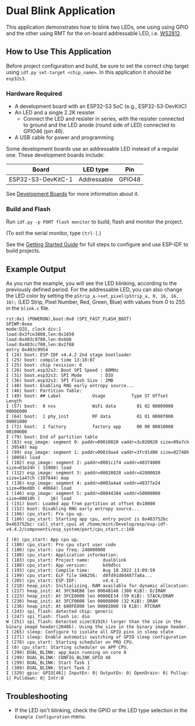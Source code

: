 # Dual Blink Application

This application demonstrates how to blink two LEDs, one using using GPIO and 
the other using RMT for the on-board addressable LED, i.e. 
[WS2812](http://www.world-semi.com/Certifications/WS2812B.html).

## How to Use This Application

Before project configuration and build, be sure to set the correct chip target 
using `idf.py set-target <chip_name>`. In this application it should be `esp32s3`.

### Hardware Required

* A development board with an ESP32-S3 SoC (e.g., ESP32-S3-DevKitC)
* An LED and a single 2.2K resister
    * Connect the LED and resister in series, with the resister connected to ground and the LED anode (round side of LED) connected to GPIO46 (pin 46).
* A USB cable for power and programming

Some development boards use an addressable LED instead of a regular one.
These development boards include:

| Board                | LED type             | Pin                  |
| -------------------- | -------------------- | -------------------- |
| ESP32-S3-DevKitC-1   | Addressable          | GPIO48               |

See [Development Boards](https://www.espressif.com/en/products/devkits)
for more information about it.

### Build and Flash

Run `idf.py -p PORT flash monitor` to build, flash and monitor the project.

(To exit the serial monitor, type ``Ctrl-]``.)

See the [Getting Started Guide](https://docs.espressif.com/projects/esp-idf/en/latest/get-started/index.html) for full steps to configure and use ESP-IDF to build projects.

## Example Output

As you run the example, you will see the LED blinking, according to the previously defined period. For the addressable LED, you can also change the LED color by setting the `pStrip_a->set_pixel(pStrip_a, 0, 16, 16, 16);` (LED Strip, Pixel Number, Red, Green, Blue) with values from 0 to 255 in the `blink.c` file.

```
rst:0x1 (POWERON),boot:0x8 (SPI_FAST_FLASH_BOOT)
SPIWP:0xee
mode:DIO, clock div:1
load:0x3fce3808,len:0x1650
load:0x403c9700,len:0xbb8
load:0x403cc700,len:0x2f88
entry 0x403c9954
I (24) boot: ESP-IDF v4.4.2 2nd stage bootloader
I (25) boot: compile time 13:10:07
I (25) boot: chip revision: 0
I (26) boot.esp32s3: Boot SPI Speed : 80MHz
I (31) boot.esp32s3: SPI Mode       : DIO
I (36) boot.esp32s3: SPI Flash Size : 2MB
I (40) boot: Enabling RNG early entropy source...
I (46) boot: Partition Table:
I (49) boot: ## Label            Usage          Type ST Offset   Length
I (57) boot:  0 nvs              WiFi data        01 02 00009000 00006000
I (64) boot:  1 phy_init         RF data          01 01 0000f000 00001000
I (72) boot:  2 factory          factory app      00 00 00010000 00100000
I (79) boot: End of partition table
I (83) esp_image: segment 0: paddr=00010020 vaddr=3c020020 size=09a7ch ( 39548) map
I (99) esp_image: segment 1: paddr=00019aa4 vaddr=3fc91d00 size=02748h ( 10056) load
I (102) esp_image: segment 2: paddr=0001c1f4 vaddr=40374000 size=03e24h ( 15908) load
I (112) esp_image: segment 3: paddr=00020020 vaddr=42000020 size=1a47ch (107644) map
I (136) esp_image: segment 4: paddr=0003a4a4 vaddr=40377e24 size=09ed8h ( 40664) load
I (146) esp_image: segment 5: paddr=00044384 vaddr=50000000 size=00010h (    16) load
I (151) boot: Loaded app from partition at offset 0x10000
I (152) boot: Disabling RNG early entropy source...
I (166) cpu_start: Pro cpu up.
I (166) cpu_start: Starting app cpu, entry point is 0x403752bc
0x403752bc: call_start_cpu1 at /home/mint/Develop/esp/esp-idf-v4.4.2/components/esp_system/port/cpu_start.c:160

I (0) cpu_start: App cpu up.
I (180) cpu_start: Pro cpu start user code
I (180) cpu_start: cpu freq: 240000000
I (180) cpu_start: Application information:
I (183) cpu_start: Project name:     dualblink
I (188) cpu_start: App version:      b49d5cc
I (193) cpu_start: Compile time:     Aug 18 2022 13:09:59
I (199) cpu_start: ELF file SHA256:  d0fd91d0d4877a8a...
I (205) cpu_start: ESP-IDF:          v4.4.2
I (210) heap_init: Initializing. RAM available for dynamic allocation:
I (217) heap_init: At 3FC94EB8 len 0004B148 (300 KiB): D/IRAM
I (223) heap_init: At 3FCE0000 len 0000EE34 (59 KiB): STACK/DRAM
I (230) heap_init: At 3FCF0000 len 00008000 (32 KiB): DRAM
I (236) heap_init: At 600FE000 len 00002000 (8 KiB): RTCRAM
I (243) spi_flash: detected chip: generic
I (247) spi_flash: flash io: dio
W (251) spi_flash: Detected size(8192k) larger than the size in the binary image header(2048k). Using the size in the binary image header.
I (265) sleep: Configure to isolate all GPIO pins in sleep state
I (271) sleep: Enable automatic switching of GPIO sleep configuration
I (278) cpu_start: Starting scheduler on PRO CPU.
I (0) cpu_start: Starting scheduler on APP CPU.
I (299) DUAL_BLINK: app_main running on core 0
I (299) DUAL_BLINK: CONFIG_BLINK_GPIO 48
I (299) DUAL_BLINK: Start Task 1
I (309) DUAL_BLINK: Start Task 2
I (329) gpio: GPIO[46]| InputEn: 0| OutputEn: 0| OpenDrain: 0| Pullup: 1| Pulldown: 0| Intr:0 
```

## Troubleshooting

* If the LED isn't blinking, check the GPIO or the LED type selection in the `Example Configuration` menu.
